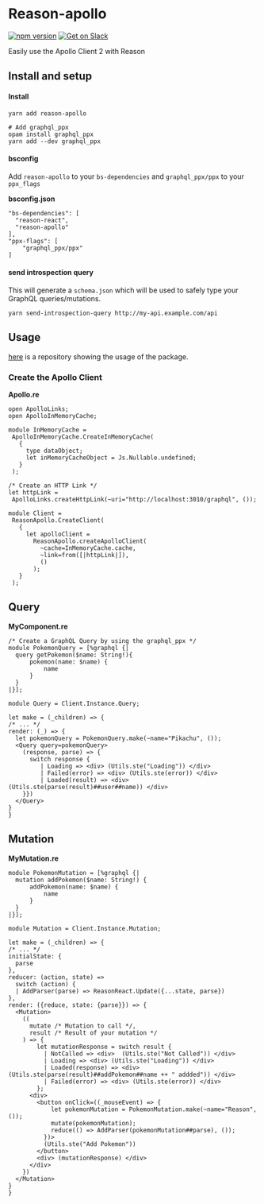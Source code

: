 # Reason-apollo

[![npm version](https://badge.fury.io/js/reason-apollo.svg)](https://badge.fury.io/js/reason-apollo)
[![Get on Slack](https://img.shields.io/badge/slack-join-orange.svg)](http://www.apollostack.com/#slack)

Easily use the Apollo Client 2 with Reason

## Install and setup

#### Install
```
yarn add reason-apollo

# Add graphql_ppx
opam install graphql_ppx
yarn add --dev graphql_ppx
```

#### bsconfig
Add `reason-apollo` to your `bs-dependencies` and
`graphql_ppx/ppx` to your `ppx_flags`

**bsconfig.json**
```
"bs-dependencies": [
  "reason-react",
  "reason-apollo"
],
"ppx-flags": [
    "graphql_ppx/ppx"
]
```

#### send introspection query
This will generate a `schema.json` which will be used to safely type your GraphQL queries/mutations.
```
yarn send-introspection-query http://my-api.example.com/api
```


## Usage 
 
 [here](https://github.com/Gregoirevda/reason-apollo-test-usage) is a repository showing the usage of the package.
 
 
 ### Create the Apollo Client
 
 **Apollo.re**
 ```reason
 open ApolloLinks;
 open ApolloInMemoryCache;

 module InMemoryCache =
  ApolloInMemoryCache.CreateInMemoryCache(
    {
      type dataObject;
      let inMemoryCacheObject = Js.Nullable.undefined;
    }
  );

/* Create an HTTP Link */
let httpLink =
  ApolloLinks.createHttpLink(~uri="http://localhost:3010/graphql", ());

module Client =
  ReasonApollo.CreateClient(
    {
      let apolloClient =
        ReasonApollo.createApolloClient(
          ~cache=InMemoryCache.cache,
          ~link=from([|httpLink|]),
          ()
        );
    }
  );

 ```
  
  ## Query
  
  **MyComponent.re**
  ```reason
  /* Create a GraphQL Query by using the graphql_ppx */ 
  module PokemonQuery = [%graphql {|
    query getPokemon($name: String!){
        pokemon(name: $name) {
            name
        }
    }
  |}]; 

  module Query = Client.Instance.Query;

  let make = (_children) => {
  /* ... */
  render: (_) => {
    let pokemonQuery = PokemonQuery.make(~name="Pikachu", ());
    <Query query=pokemonQuery>
      (response, parse) => {
        switch response {
           | Loading => <div> (Utils.ste("Loading")) </div>
           | Failed(error) => <div> (Utils.ste(error)) </div>
           | Loaded(result) => <div> (Utils.ste(parse(result)##user##name)) </div>
      }})
    </Query>
  }
  }
  ```

  ## Mutation
  
  **MyMutation.re**
  ```reason
  module PokemonMutation = [%graphql {|
    mutation addPokemon($name: String!) {
        addPokemon(name: $name) {
            name
        }
    }
  |}];

  module Mutation = Client.Instance.Mutation;
  
  let make = (_children) => {
  /* ... */
  initialState: {
    parse
  },
  reducer: (action, state) =>
    switch (action) {
    | AddParser(parse) => ReasonReact.Update({...state, parse})
  },
  render: ({reduce, state: {parse}}) => {  
    <Mutation>
      ((
        mutate /* Mutation to call */, 
        result /* Result of your mutation */
      ) => {
          let mutationResponse = switch result {
            | NotCalled => <div>  (Utils.ste("Not Called")) </div>
            | Loading => <div> (Utils.ste("Loading")) </div>
            | Loaded(response) => <div> (Utils.ste(parse(result)##addPokemon##name ++ " addded")) </div>
            | Failed(error) => <div> (Utils.ste(error)) </div>
          };
        <div>
          <button onClick=((_mouseEvent) => {
              let pokemonMutation = PokemonMutation.make(~name="Reason", ());
              mutate(pokemonMutation);
              reduce(() => AddParser(pokemonMutation##parse), ());
            })> 
            (Utils.ste("Add Pokemon")) 
          </button>
          <div> (mutationResponse) </div>
        </div>
      })
    </Mutation>
  }
  }
  ```

